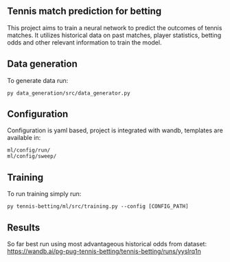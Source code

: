 ## Tennis match prediction for betting
This project aims to train a neural network to predict the outcomes of tennis matches. It utilizes historical data on past matches, player statistics, betting odds and other relevant information to train the model.


## Data generation
To generate data run:
```
py data_generation/src/data_generator.py
```

## Configuration
Configuration is yaml based, project is integrated with wandb, templates are available in:
```
ml/config/run/
ml/config/sweep/
```

## Training
To run training simply run:
```
py tennis-betting/ml/src/training.py --config [CONFIG_PATH]
```

## Results
So far best run using most advantageous historical odds from dataset:
https://wandb.ai/pg-pug-tennis-betting/tennis-betting/runs/yyslrq1n
